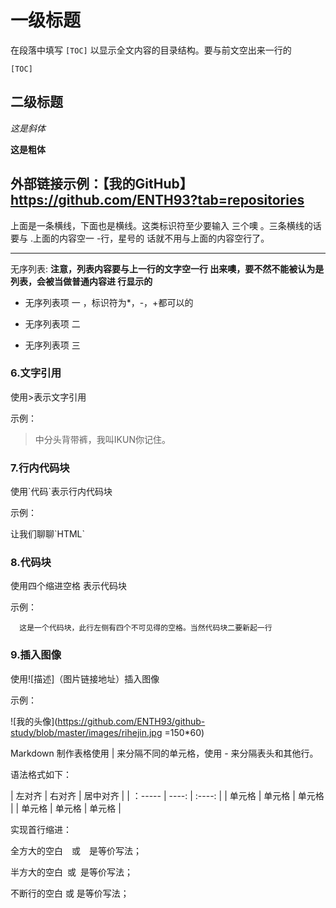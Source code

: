 # 一级标题
在段落中填写 `[TOC]`
以显示全文内容的目录结构。要与前文空出来一行的

`[TOC]`


## 二级标题
*这是斜体*

**这是粗体**


外部链接示例：【我的GitHub】https://github.com/ENTH93?tab=repositories
----
上面是一条横线，下面也是横线。这类标识符至少要输入
三个噢 。三条横线的话要与 .上面的内容空一 -行，星号的
话就不用与上面的内容空行了。

******

无序列表: **注意，列表内容要与上一行的文字空一行
出来噢，要不然不能被认为是列表，会被当做普通内容进
行显示的**

* 无序列表项 一 ，标识符为*，-，+都可以的
- 无序列表项 二
+ 无序列表项 三

### 6.文字引用
使用>表示文字引用

示例：

>中分头背带裤，我叫IKUN你记住。

### 7.行内代码块
使用\`代码`表示行内代码块

示例：

让我们聊聊\`HTML`

### 8.代码块

使用四个缩进空格 表示代码块

示例：

      这是一个代码块，此行左侧有四个不可见得的空格。当然代码块二要新起一行


### 9.插入图像

使用\!\[描述]（图片链接地址）插入图像

示例：

![我的头像](https://github.com/ENTH93/github-study/blob/master/images/rihejin.jpg =150*60)





Markdown 制作表格使用 | 来分隔不同的单元格，使用 - 来分隔表头和其他行。

语法格式如下：

| 左对齐 | 右对齐 | 居中对齐 |
| ：----- | ----: | :----: |
| 单元格 | 单元格  | 单元格 |
| 单元格 |  单元格 | 单元格 |


实现首行缩进：&emsp;&emsp;

全方大的空白&emsp;或&#8195;是等价写法；

半方大的空白&ensp;或&#8194;是等价写法；

不断行的空白&nbsp;或&#160;是等价写法；